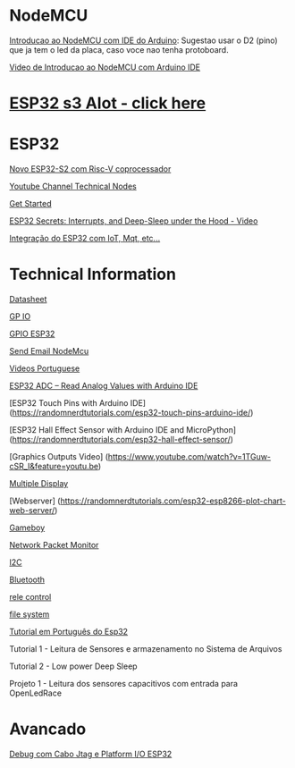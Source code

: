 # NodeMCU

[Introducao ao NodeMCU com IDE do Arduino](https://www.robocore.net/tutoriais/como-programar-nodemcu-arduino-ide): Sugestao usar o D2 (pino) que ja tem o led da placa, caso voce nao tenha protoboard.

[Video de Introducao ao NodeMCU com Arduino IDE](https://www.youtube.com/watch?v=URtIbITbGbU)


# [ESP32 s3 AIot - click here](https://www.espressif.com/en/news/ESP32_S3)

# ESP32


[Novo ESP32-S2 com Risc-V coprocessador](https://hackaday.com/2020/03/23/esp32-s2-samples-show-up/)

[Youtube Channel Technical Nodes](https://www.youtube.com/user/G6EJD/videos)

[Get Started](https://www.youtube.com/watch?v=xPlN_Tk3VLQ)

[ESP32 Secrets: Interrupts, and Deep-Sleep under the Hood - Video](https://www.youtube.com/watch?v=CJhWlfkf-5M&feature=youtu.be)

[Integração do ESP32 com IoT, Mqt, etc...](https://www.survivingwithandroid.com/esp32-projects/)

# Technical Information
[Datasheet](https://www.espressif.com/sites/default/files/documentation/esp32_datasheet_en.pdf)

[GP IO](https://randomnerdtutorials.com/esp32-pinout-reference-gpios/)

[GPIO ESP32](https://fasani.de/2020/05/06/arduino-esp32-course-general-purpose-input-output-gpio-chapter-3/)

[Send Email NodeMcu](https://github.com/G6EJD/ESP8266-Sending-Emails/blob/master/ESP8366_Send_eMail_YT.ino)

[Videos Portuguese](https://www.curtocircuito.com.br/blog/?page=2)

[ESP32 ADC – Read Analog Values with Arduino IDE](https://randomnerdtutorials.com/esp32-adc-analog-read-arduino-ide/)

[ESP32 Touch Pins with Arduino IDE]
(https://randomnerdtutorials.com/esp32-touch-pins-arduino-ide/)
 

[ESP32 Hall Effect Sensor with Arduino IDE and MicroPython]
(https://randomnerdtutorials.com/esp32-hall-effect-sensor/)

[Graphics Outputs Video]
(https://www.youtube.com/watch?v=1TGuw-cSR_I&feature=youtu.be)


[Multiple Display](https://www.youtube.com/watch?v=WL8Xs5D2VUA&feature=youtu.be)

[Webserver]
(https://randomnerdtutorials.com/esp32-esp8266-plot-chart-web-server/)

[Gameboy](https://github.com/lualiliu/esp32-gameboy)

[Network Packet Monitor](https://github.com/spacehuhn/PacketMonitor32/)


[I2C](https://randomnerdtutorials.com/esp32-i2c-communication-arduino-ide/)

[Bluetooth](https://www.zerynth.com/blog/design-bluetooth-ble-applications-in-python-on-esp32-using-zerynth/)

[rele control](https://www.youtube.com/watch?v=giACxpN0cGc&feature=youtu.be)

[file system](https://www.youtube.com/watch?time_continue=27&v=nOxiUf7I5mY&feature=emb_logo)

[Tutorial em Português do Esp32](https://www.curtocircuito.com.br/blog/conhecendo-esp32/)

Tutorial 1 - Leitura de Sensores e armazenamento no Sistema de Arquivos

Tutorial 2 - Low power Deep Sleep

Projeto  1 - Leitura dos sensores capacitivos com entrada para OpenLedRace


# Avancado

[Debug com Cabo Jtag e Platform I/O ESP32](https://www.youtube.com/watch?time_continue=57&v=TivyIFF-dzw&feature=emb_logo)

